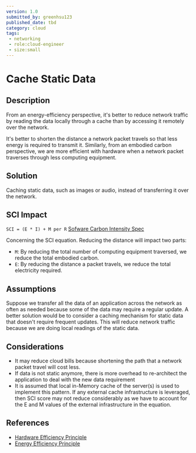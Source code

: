 ```yaml
---
version: 1.0
submitted_by: greenhsu123
published_date: tbd
category: cloud
tags: 
 - networking
 - role:cloud-engineer
 - size:small
---
```


# Cache Static Data

<PatternComponent></PatternComponent>

## Description
From an energy-efficiency perspective, it's better to reduce network traffic by reading the data locally through a cache than by accessing it remotely over the network. 

It's better to shorten the distance a network packet travels so that less energy is required to transmit it. Similarly, from an embodied carbon perspective, we are more efficient with hardware when a network packet traverses through less computing equipment. 

## Solution
Caching static data, such as images or audio, instead of transferring it over the network. 

## SCI Impact
`SCI = (E * I) + M per R`
[Sofware Carbon Intensity Spec](https://grnsft.org/sci)

Concerning the SCI equation. Reducing the distance will impact two parts:

- `M`: By reducing the total number of computing equipment traversed, we reduce the total embodied carbon.
- `E`: By reducing the distance a packet travels, we reduce the total electricity required. 


## Assumptions
Suppose we transfer all the data of an application across the network as often as needed because some of the data may require a regular update. A better solution would be to consider a caching mechanism for static data that doesn't require frequent updates. This will reduce network traffic because we are doing local readings of the static data. 


## Considerations
- It may reduce cloud bills because shortening the path that a network packet travel will cost less. 
- If data is not static anymore, there is more overhead to re-architect the application to deal with the new data requirement
- It is assumed that local in-Memory cache of the server(s) is used to implement this pattern. If any external cache infrastructure is leveraged, then SCI score may not reduce considerably as we have to account for the E and M values of the external infrastructure in the equation. 

## References
- [Hardware Efficiency Principle](https://learn.greensoftware.foundation/practitioner/hardware-efficiency)
- [Energy Efficiency Principle](https://learn.greensoftware.foundation/practitioner/energy-efficiency)

